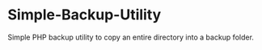 # Simple-Backup-Utility
Simple PHP backup utility to copy an entire directory into a backup folder.
